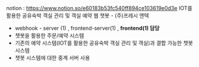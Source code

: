 notion : https://www.notion.so/e60183b53fc540ff894ce103619e0d3e
IOT를 활용한 공유숙박 객실 관리 및 객실 예약 웹 챗봇 - (주)프레시 앤텍

- webhook - server (1) , frontend-server(1) , **frontend(1) 담당**
- 챗봇을 활용한 주문/예약 시스템
- 기존의 예약 시스템(IOT를 활용한 공유숙박 객실 관리 및 객실)과 결합 가능한 챗봇 시스템
- 챗봇 시스템에 대한 중계 서버 사용
